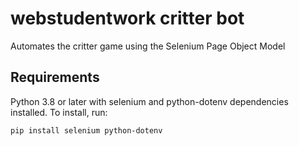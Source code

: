 # webstudentwork critter bot
Automates the critter game using the Selenium Page Object Model

## Requirements

Python 3.8 or later with selenium and python-dotenv dependencies installed. To install, run:
```bash
pip install selenium python-dotenv
```
